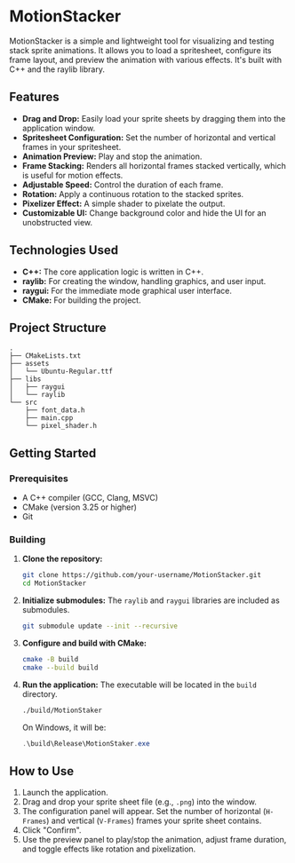 # MotionStacker

MotionStacker is a simple and lightweight tool for visualizing and testing stack sprite animations. It allows you to load a spritesheet, configure its frame layout, and preview the animation with various effects. It's built with C++ and the raylib library.

## Features

*   **Drag and Drop:** Easily load your sprite sheets by dragging them into the application window.
*   **Spritesheet Configuration:** Set the number of horizontal and vertical frames in your spritesheet.
*   **Animation Preview:** Play and stop the animation.
*   **Frame Stacking:** Renders all horizontal frames stacked vertically, which is useful for motion effects.
*   **Adjustable Speed:** Control the duration of each frame.
*   **Rotation:** Apply a continuous rotation to the stacked sprites.
*   **Pixelizer Effect:** A simple shader to pixelate the output.
*   **Customizable UI:** Change background color and hide the UI for an unobstructed view.

## Technologies Used

*   **C++:** The core application logic is written in C++.
*   **raylib:** For creating the window, handling graphics, and user input.
*   **raygui:** For the immediate mode graphical user interface.
*   **CMake:** For building the project.

## Project Structure

```
.
├── CMakeLists.txt
├── assets
│   └── Ubuntu-Regular.ttf
├── libs
│   ├── raygui
│   └── raylib
└── src
    ├── font_data.h
    ├── main.cpp
    └── pixel_shader.h
```

## Getting Started

### Prerequisites

*   A C++ compiler (GCC, Clang, MSVC)
*   CMake (version 3.25 or higher)
*   Git

### Building

1.  **Clone the repository:**
    ```bash
    git clone https://github.com/your-username/MotionStacker.git
    cd MotionStacker
    ```

2.  **Initialize submodules:**
    The `raylib` and `raygui` libraries are included as submodules.
    ```bash
    git submodule update --init --recursive
    ```

3.  **Configure and build with CMake:**
    ```bash
    cmake -B build
    cmake --build build
    ```

4.  **Run the application:**
    The executable will be located in the `build` directory.
    ```bash
    ./build/MotionStaker
    ```
    On Windows, it will be:
    ```powershell
    .\build\Release\MotionStaker.exe
    ```

## How to Use

1.  Launch the application.
2.  Drag and drop your sprite sheet file (e.g., `.png`) into the window.
3.  The configuration panel will appear. Set the number of horizontal (`H-Frames`) and vertical (`V-Frames`) frames your sprite sheet contains.
4.  Click "Confirm".
5.  Use the preview panel to play/stop the animation, adjust frame duration, and toggle effects like rotation and pixelization.
